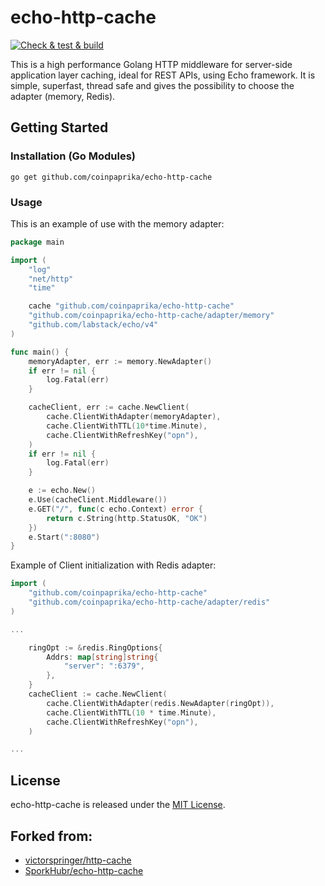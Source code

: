 # echo-http-cache
[![Check & test & build](https://github.com/coinpaprika/echo-http-cache/actions/workflows/main.yml/badge.svg)](https://github.com/coinpaprika/echo-http-cache/actions/workflows/main.yml)

This is a high performance Golang HTTP middleware for server-side application layer caching, ideal for REST APIs, using Echo framework.
It is simple, superfast, thread safe and gives the possibility to choose the adapter (memory, Redis).

## Getting Started

### Installation (Go Modules)
`go get github.com/coinpaprika/echo-http-cache`

### Usage
This is an example of use with the memory adapter:

```go
package main

import (
	"log"
	"net/http"
	"time"

	cache "github.com/coinpaprika/echo-http-cache"
	"github.com/coinpaprika/echo-http-cache/adapter/memory"
	"github.com/labstack/echo/v4"
)

func main() {
	memoryAdapter, err := memory.NewAdapter()
	if err != nil {
		log.Fatal(err)
	}

	cacheClient, err := cache.NewClient(
		cache.ClientWithAdapter(memoryAdapter),
		cache.ClientWithTTL(10*time.Minute),
		cache.ClientWithRefreshKey("opn"),
	)
	if err != nil {
		log.Fatal(err)
	}

	e := echo.New()
	e.Use(cacheClient.Middleware())
	e.GET("/", func(c echo.Context) error {
		return c.String(http.StatusOK, "OK")
	})
	e.Start(":8080")
}
```

Example of Client initialization with Redis adapter:
```go
import (
    "github.com/coinpaprika/echo-http-cache"
    "github.com/coinpaprika/echo-http-cache/adapter/redis"
)

...

    ringOpt := &redis.RingOptions{
        Addrs: map[string]string{
            "server": ":6379",
        },
    }
    cacheClient := cache.NewClient(
        cache.ClientWithAdapter(redis.NewAdapter(ringOpt)),
        cache.ClientWithTTL(10 * time.Minute),
        cache.ClientWithRefreshKey("opn"),
    )

...
```

## License
echo-http-cache is released under the [MIT License](https://github.com/SporkHubr/echo-http-cache/blob/master/LICENSE).

## Forked from:
- [victorspringer/http-cache](https://github.com/victorspringer/http-cache)
- [SporkHubr/echo-http-cache](https://github.com/SporkHubr/echo-http-cache)